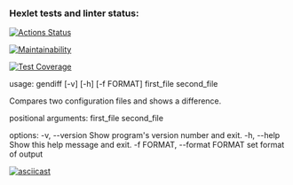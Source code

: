 ### Hexlet tests and linter status:
[![Actions Status](https://github.com/konstantinsereda/python-project-50/actions/workflows/hexlet-check.yml/badge.svg)](https://github.com/konstantinsereda/python-project-50/actions)

[![Maintainability](https://api.codeclimate.com/v1/badges/3a24d6e947bcfda0e59b/maintainability)](https://codeclimate.com/github/konstantinsereda/python-project-50/maintainability)

[![Test Coverage](https://api.codeclimate.com/v1/badges/3a24d6e947bcfda0e59b/test_coverage)](https://codeclimate.com/github/konstantinsereda/python-project-50/test_coverage)

usage: gendiff [-v] [-h] [-f FORMAT] first_file second_file

Compares two configuration files and shows a difference.

positional arguments:
  first_file
  second_file

options:
  -v, --version         Show program's version number and exit.
  -h, --help            Show this help message and exit.
  -f FORMAT, --format FORMAT
                        set format of output



[![asciicast](https://asciinema.org/a/KwxAzfXF89KdiLeCtHLC7RwIA.svg)](https://asciinema.org/a/KwxAzfXF89KdiLeCtHLC7RwIA)

